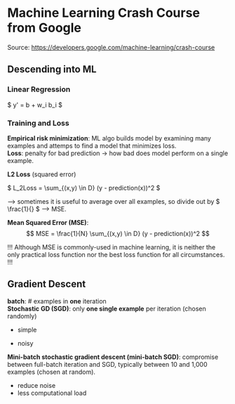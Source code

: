 # Machine Learning Crash Course from Google

Source: https://developers.google.com/machine-learning/crash-course


## Descending into ML

### Linear Regression

$ y' = b + w_i b_i $

### Training and Loss

**Empirical risk minimization**: ML algo builds model by examining many examples and attemps to find a model that minimizes loss. <br>
**Loss**: penalty for bad prediction -> how bad does model perform on a single example.

**L2 Loss** (squared error)

$ L_2Loss = \sum_{(x,y) \in D} (y - prediction(x))^2 $

--> sometimes it is useful to average over all examples, so divide out by $ \frac{1}{} $ --> MSE.

**Mean Squared Error (MSE)**: $$ MSE = \frac{1}{N} \sum_{(x,y) \in D} (y - prediction(x))^2 $$

!!! Although MSE is commonly-used in machine learning, it is neither the only practical loss function nor the best loss function for all circumstances. !!!

## Gradient Descent

**batch**: # examples in **one** iteration <br>
**Stochastic GD (SGD)**: only **one single example** per iteration (chosen randomly) <br>
+ simple <br>
- noisy

**Mini-batch stochastic gradient descent (mini-batch SGD)**: compromise between full-batch iteration and SGD, typically between 10 and 1,000 examples (chosen at random). <br>
+ reduce noise <br>
+ less computational load
